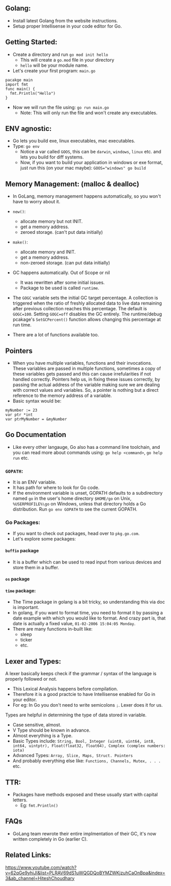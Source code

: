 ## Golang:
- Install latest Golang from the website instructions.
- Setup proper Intellisense in your code editor for Go.

## Getting Started:
- Create a directory and run `go mod init hello`
  - This will create a `go.mod` file in your directory
  - `hello` will be your module name.
- Let's create your first program: `main.go`
```
pacakge main
import fmt
func main() {
  fmt.Println("Hello")
}
```
- Now we will run the file using: `go run main.go`
  - Note: This will only run the file and won't create any executables.

## ENV agnostic:
- Go lets you build exe, linux executables, mac executables.
- Type: `go env`
  - Notice a var called `GOOS`, this can be `darwin`, `windows`, `linux` etc. and lets you build for diff systems.
  - Now, if you want to build your application in windows or exe format, just run this (on your mac maybe): `GOOS="windows" go build`

## Memory Management: (malloc & dealloc)
- In GoLang, memory management happens automatically, so you won't have to worry about it.
- `new()`:
  - allocate memory but not INIT.
  - get a memory address.
  - zeroed storage. (can't put data initially)
- `make()`:
  - allocate memory and INIT.
  - get a memory address.
  - non-zeroed storage. (can put data initially)

- GC happens automatically. Out of Scope or nil
  - It was rewritten after some initial issues.
  - Package to be used is called `runtime`.

- The `GOGC` variable sets the initial GC target percentage. A collection is triggered when the ratio of freshly allocated data to live data remaining after previous collection reaches this percentage. The default is `GOGC=100`. Setting `GOGC=off` disables the GC entirely. The runtime/debug pcakage's `SetGCPercent()` function allows changing this percentage at run time.
- There are a lot of functions available too.

## Pointers
- When you have multiple variables, functions and their invocations. These variables are passed in multiple functions, sometimes a copy of these variables gets passed and this can cause irrefularities if not handled correctly. Pointers help us, in fixing these issues correctly, by passing the actual address of the variable making sure we are dealing with correct values and variables.
So, a pointer is nothing but a direct reference to the memory address of a variable.
- Basic syntax would be:
```
myNumber := 23
var ptr *int
var ptrMyNumber = &myNumber
```

## Go Documentation
- Like every other langauge, Go also has a command line toolchain, and you can read more about commands using: `go help <command>`, `go help run` etc.
### `GOPATH`:
- It is an ENV variable.
- It has path for where to look for Go code.
- If the environment variable is unset, GOPATH defaults to a subdirectory named `go` in the user's home directory `$HOME/go` on Unix, `%USERPROFILE%\go` on Windows, unless that directory holds a Go distribution. Run `go env GOPATH` to see the current GOPATH.

### Go Packages:
- If you want to check out packages, head over to `pkg.go.com`.
- Let's explore some packages:

#### `buffio` package
- It is a buffer which can be used to read input from various devices and store them in a buffer.

#### `os` package

#### `time` package:
- The Time package in golang is a bit tricky, so understanding this via doc is important.
- In golang, if you want to format time, you need to format it by passing a date example with which you would like to format. And crazy part is, that date is actually a fixed value, `01-02-2006 15:04:05 Monday`.
- There are many functions in-built like:
  - sleep
  - ticker
  - etc.

## Lexer and Types:
A lexer basically keeps check if the grammar / syntax of the language is properly followed or not.
- This Lexical Analysis happens before compilation.
- Therefore it is a good practcie to have Intellisense enabled for Go in your editor.
- For eg: In Go you don't need to write semicolons `;`. Lexer does it for us.

Types are helpful in determining the type of data stored in variable.
- Case sensitive, almost.
- V Type should be known in advance.
- Almost everything is a Type.
- Basic Types include: `String, Bool, Integer (uint8, uint64, int8, int64, uintptr), Float(float32, float64), Complex (complex numbers: iota)`
- Advanced Types: `Array, Slice, Maps, Struct. Pointers`
- And probably everything else like: `Functions, Channels, Mutex, . . .` etc.


## TTR:
- Packages have methods exposed and these usually start with capital letters.
  - Eg: `fmt.Println()`

## FAQs
- GoLang team rewrote their entire implmentation of their GC, it's now written completely in Go (earlier C).
## Related Links:
https://www.youtube.com/watch?v=62qGe9yhiJI&list=PLRAV69dS1uWQGDQoBYMZWKjzuhCaOnBpa&index=3&ab_channel=HiteshChoudhary
